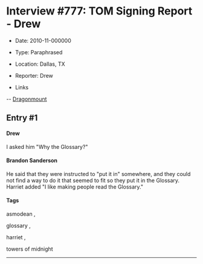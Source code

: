 # Interview #777: TOM Signing Report - Drew

- Date: 2010-11-000000

- Type: Paraphrased

- Location: Dallas, TX

- Reporter: Drew

- Links

-- [Dragonmount](http://www.dragonmount.com/forums/topic/53029-tom-signing-tour-reports/page__st__20#entry1663013)


## Entry #1

#### Drew

I asked him "Why the Glossary?"

#### Brandon Sanderson

He said that they were instructed to "put it in" somewhere, and they could not find a way to do it that seemed to fit so they put it in the Glossary. Harriet added "I like making people read the Glossary."

#### Tags

asmodean
,

glossary
,

harriet
,

towers of midnight


---

